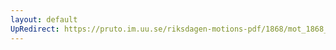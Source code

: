 ```yaml
---
layout: default
UpRedirect: https://pruto.im.uu.se/riksdagen-motions-pdf/1868/mot_1868__fk__91/mot_1868__fk__91-001.pdf
---
```

